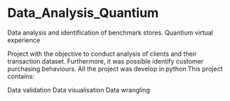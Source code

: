 # Data_Analysis_Quantium
Data analysis and identification of benchmark stores. Quantium virtual experience


Project with the objective to conduct analysis of clients and their transaction dataset. Furthermore, it was possible identify customer purchasing behaviours. All the project was develop in python This project contains:

Data validation
Data visualisation
Data wrangling
